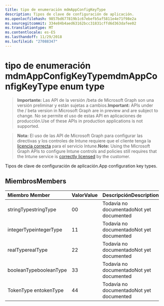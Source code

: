 ```yaml
---
title: tipo de enumeración mdmAppConfigKeyType
description: Tipos de clave de configuración de aplicación.
ms.openlocfilehash: 9857bd677819b1c67ebefb5af5811e4e71f98e2a
ms.sourcegitcommit: 334e84b4aed63162bcc31831cffd6d363dafee02
ms.translationtype: MT
ms.contentlocale: es-ES
ms.lasthandoff: 11/29/2018
ms.locfileid: "27088347"
---
```

# <a name="mdmappconfigkeytype-enum-type"></a><span data-ttu-id="604dd-103">tipo de enumeración mdmAppConfigKeyType</span><span class="sxs-lookup"><span data-stu-id="604dd-103">mdmAppConfigKeyType enum type</span></span>

> <span data-ttu-id="604dd-104">**Importante:** Las API de la versión /beta de Microsoft Graph son una versión preliminar y están sujetas a cambios.</span><span class="sxs-lookup"><span data-stu-id="604dd-104">**Important:** APIs under the / beta version in Microsoft Graph are in preview and are subject to change.</span></span> <span data-ttu-id="604dd-105">No se permite el uso de estas API en aplicaciones de producción.</span><span class="sxs-lookup"><span data-stu-id="604dd-105">Use of these APIs in production applications is not supported.</span></span>

> <span data-ttu-id="604dd-106">**Nota:** El uso de las API de Microsoft Graph para configurar las directivas y los controles de Intune requiere que el cliente tenga la [licencia correcta](https://go.microsoft.com/fwlink/?linkid=839381) para el servicio Intune.</span><span class="sxs-lookup"><span data-stu-id="604dd-106">**Note:** Using the Microsoft Graph APIs to configure Intune controls and policies still requires that the Intune service is [correctly licensed](https://go.microsoft.com/fwlink/?linkid=839381) by the customer.</span></span>

<span data-ttu-id="604dd-107">Tipos de clave de configuración de aplicación.</span><span class="sxs-lookup"><span data-stu-id="604dd-107">App configuration key types.</span></span>
## <a name="members"></a><span data-ttu-id="604dd-108">Miembros</span><span class="sxs-lookup"><span data-stu-id="604dd-108">Members</span></span>
|<span data-ttu-id="604dd-109">Miembro	</span><span class="sxs-lookup"><span data-stu-id="604dd-109">Member</span></span>|<span data-ttu-id="604dd-110">Valor</span><span class="sxs-lookup"><span data-stu-id="604dd-110">Value</span></span>|<span data-ttu-id="604dd-111">Descripción</span><span class="sxs-lookup"><span data-stu-id="604dd-111">Description</span></span>|
|:---|:---|:---|
|<span data-ttu-id="604dd-112">stringType</span><span class="sxs-lookup"><span data-stu-id="604dd-112">stringType</span></span>|<span data-ttu-id="604dd-113">0</span><span class="sxs-lookup"><span data-stu-id="604dd-113">0</span></span>|<span data-ttu-id="604dd-114">Todavía no documentado</span><span class="sxs-lookup"><span data-stu-id="604dd-114">Not yet documented</span></span>|
|<span data-ttu-id="604dd-115">integerType</span><span class="sxs-lookup"><span data-stu-id="604dd-115">integerType</span></span>|<span data-ttu-id="604dd-116">1</span><span class="sxs-lookup"><span data-stu-id="604dd-116">1</span></span>|<span data-ttu-id="604dd-117">Todavía no documentado</span><span class="sxs-lookup"><span data-stu-id="604dd-117">Not yet documented</span></span>|
|<span data-ttu-id="604dd-118">realType</span><span class="sxs-lookup"><span data-stu-id="604dd-118">realType</span></span>|<span data-ttu-id="604dd-119">2</span><span class="sxs-lookup"><span data-stu-id="604dd-119">2</span></span>|<span data-ttu-id="604dd-120">Todavía no documentado</span><span class="sxs-lookup"><span data-stu-id="604dd-120">Not yet documented</span></span>|
|<span data-ttu-id="604dd-121">booleanType</span><span class="sxs-lookup"><span data-stu-id="604dd-121">booleanType</span></span>|<span data-ttu-id="604dd-122">3</span><span class="sxs-lookup"><span data-stu-id="604dd-122">3</span></span>|<span data-ttu-id="604dd-123">Todavía no documentado</span><span class="sxs-lookup"><span data-stu-id="604dd-123">Not yet documented</span></span>|
|<span data-ttu-id="604dd-124">TokenType en</span><span class="sxs-lookup"><span data-stu-id="604dd-124">tokenType</span></span>|<span data-ttu-id="604dd-125">4</span><span class="sxs-lookup"><span data-stu-id="604dd-125">4</span></span>|<span data-ttu-id="604dd-126">Todavía no documentado</span><span class="sxs-lookup"><span data-stu-id="604dd-126">Not yet documented</span></span>|





